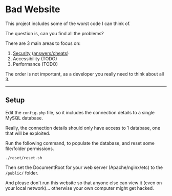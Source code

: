 # Bad Website

This project includes some of the worst code I can think of.

The question is, can you find all the problems?

There are 3 main areas to focus on:

1. [Security](./public/security/) ([answers/cheats](./public/security/answers/))
2. Accessibility (TODO)
3. Performance (TODO)

The order is not important, as a developer you really need to think about all 3.

---

## Setup

Edit the `config.php` file, so it includes the connection details to a single MySQL database.

Really, the connection details should only have access to 1 database, one that will be exploited.

Run the following command, to populate the database, and reset some file/folder permissions.

	./reset/reset.sh

Then set the DocumentRoot for your web server (Apache/nginx/etc) to the `/public/` folder.

And please don't run this website so that anyone else can view it (even on your local network)... otherwise your own computer might get hacked.
